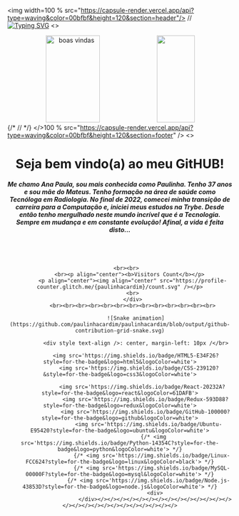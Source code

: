 <img width=100 % src="https://capsule-render.vercel.app/api?type=waving&color=00bfbf&height=120&section=header"/>
  // [![Typing SVG](https://readme-typing-svg.herokuapp.com/?color=FFFFFF&size=35&center=true&vCenter=true&width=1000&lines=HELLO,+MY+NAME+IS+CARLOS+TONINI;+WELCOME+TO+MY+GITHUB+:%29)](https://git.io/typing-svg)
    <><div align="center">
      <img width="49%" height="195px" src="https://github-readme-stats.vercel.app/api?username=paulinhacardim&show_icons=true&count_private=true&hide_border=true&title_color=00bfbf&icon_color=00bfbf&text_color=c9d1d9&bg_color=0d1117" alt="boas vindas" />
      <img width="41%" height="195px" src="https://github-readme-stats.vercel.app/api/top-langs/?username=paulinhacardim&layout=compact&hide_border=true&title_color=00bfbf&text_color=00bfbf&bg_color=0d1117" />
    </div>
      {/* // <!-- ![Contribution](https://activity-graph.herokuapp.com/graph?username=carloshtbraga&theme=gotham&hide_border=true&area=true&color=00bfbf) --> */}
      <img width /></>100 % src="https://capsule-render.vercel.app/api?type=waving&color=00bfbf&height=120&section=footer" />
<><h1 align="center">Seja bem vindo(a) ao meu GitHUB!</h1><h5 align="center">Me chamo Ana Paula, sou mais conhecida como Paulinha. Tenho 37 anos e sou mãe do Mateus. Tenho formação na área de saúde como Tecnóloga em Radiologia. No final de 2022, comecei minha transição de carreira para a Computação e, iniciei meus estudos na Trybe. Desde então tenho mergulhado neste mundo incrível que é a Tecnologia. Sempre em mudança e em constante evolução! Afinal, a vida é feita disto... </h5><div align="center">
      <br><br>

        <br><br>
          <br><p align="center"><b>Visitors Count</b></p>
            <p align="center"><img align="center" src="https://profile-counter.glitch.me/{paulinhacardim}/count.svg" /></p>
            <br>
            </div>
            <br><br><br><br><br><br><br><br><br><br><br><br><br>

              ![Snake animation](https://github.com/paulinhacardim/paulinhacardim/blob/output/github-contribution-grid-snake.svg)

              <div style text-align />: center, margin-left: 10px /</br>

              <img src='https://img.shields.io/badge/HTML5-E34F26?style=for-the-badge&logo=html5&logoColor=white'>
                <img src='https://img.shields.io/badge/CSS-239120?&style=for-the-badge&logo=css3&logoColor=white'>
              
                  <img src='https://img.shields.io/badge/React-20232A?style=for-the-badge&logo=react&logoColor=61DAFB'>
                    <img src='https://img.shields.io/badge/Redux-593D88?style=for-the-badge&logo=redux&logoColor=white'>
                    <img src='https://img.shields.io/badge/GitHub-100000?style=for-the-badge&logo=github&logoColor=white'>
                      <img src='https://img.shields.io/badge/Ubuntu-E95420?style=for-the-badge&logo=ubuntu&logoColor=white'>
                         {/* <img src='https://img.shields.io/badge/Python-14354C?style=for-the-badge&logo=python&logoColor=white'> */}
                        {/* <img src='https://img.shields.io/badge/Linux-FCC624?style=for-the-badge&logo=linux&logoColor=black'> */}
                        {/* <img src='https://img.shields.io/badge/MySQL-00000F?style=for-the-badge&logo=mysql&logoColor=white'> */}
                      {/* <img src='https://img.shields.io/badge/Node.js-43853D?style=for-the-badge&logo=node.js&logoColor=white'> */}
                          <div>
                          </div></></></></></></></></></></></></></></></></></></></></></></></></></></>





